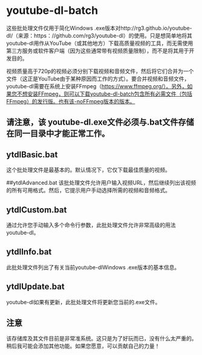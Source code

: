 # youtube-dl-batch
这些批处理文件仅用于简化Windows .exe版本对http://rg3.github.io/youtube-dl/（来源：https：//github.com/rg3/youtube-dl）的使用。只是想简单地将其youtube-dl用作从YouTube（或其他地方）下载高质量视频的工具，而无需使用第三方服务或软件客户端（因为这些通常带有视频质量限制），而不是将其用于开发目的。

视频质量高于720p的视频必须分别下载视频和音频文件，然后将它们合并为一个文件（这正是YouTube由于某种原因而工作的方式）。要合并视频和音频文件，youtube-dl需要在系统上安装FFmpeg（https://www.ffmpeg.org/）。另外，如果您不想安装FFmpeg，则可以下载youtube-dl-batch包含所有必需文件（包括FFmpeg）的发行版。也有该-noFFmpeg版本的版本。

## 请注意，该 youtube-dl.exe文件必须与.bat文件存储在同一目录中才能正常工作。

## ytdlBasic.bat
这个批处理文件是最基本的。默认情况下，它仅下载最佳质量的视频。

##ytdlAdvanced.bat
该批处理文件允许用户输入视频URL，然后继续列出该视频的所有可用格式。然后，它提示用户手动选择所需的视频和音频格式。

## ytdlCustom.bat
通过允许您手动输入多个命令行参数，此批处理文件允许非常高级的用法youtube-dl。

## ytdlInfo.bat
此批处理文件列出了有关当前youtube-dlWindows .exe版本的基本信息。

## ytdlUpdate.bat
youtube-dl如果有更新，此批处理文件将更新您当前的.exe文件。

## 注意
该存储库及其文件目前是非常准系统。这只是为了好玩而已，没有什么太严重的。稍后我可能会添加其他功能。如果您愿意，可以贡献自己的力量！
